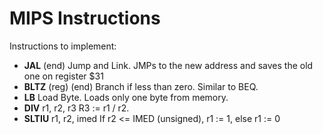 # MIPS Instructions

Instructions to implement:

- **JAL** (end) 
   Jump and Link. JMPs to the new address and saves the old one on register $31
- **BLTZ** (reg) (end)
   Branch if less than zero. Similar to BEQ. 
- **LB** 
   Load Byte. Loads only one byte from memory.
- **DIV** r1, r2, r3
   R3 := r1 / r2.
- **SLTIU** r1, r2, imed
   If r2 <= IMED (unsigned), r1 := 1, else r1 := 0